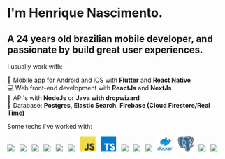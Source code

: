 # I'm Henrique Nascimento. 
## A 24 years old brazilian mobile developer, and passionate by build great user experiences.

I usually work with: 

:iphone: Mobile app for Android and iOS with **Flutter** and **React Native** <br/> 
:computer: Web front-end development with **ReactJs** and **NextJs**<br/>
:satellite: API's with **NodeJs** or **Java with dropwizard**<br/>
:floppy_disk: Database: **Postgres**, **Elastic Search**, **Firebase (Cloud Firestore/Real Time)**<br/>

Some techs i've worked with: 

<p>
<img src="https://res.cloudinary.com/startup-grind/image/upload/c_fill,dpr_2.0,f_auto,g_center,h_500,q_auto:good,w_500/v1/gcs/platform-data-dsc/events/flutter-logo-5086DD11C5-seeklogo.com__McAf8P7.png" height="35px" />  
&nbsp;
<img src="https://appmasters.io/static/react-47ce6e77f039020ee2e76a10c1e988e9.png" height="35px"/> 
&nbsp;
<img src="https://img.icons8.com/color/452/firebase.png" height="35px" />
&nbsp;  
<img src="https://seeklogo.com/images/F/figma-logo-E4E21D3AEA-seeklogo.com.png" height="35px" />
&nbsp;
<img src="https://image.flaticon.com/icons/png/512/226/226770.png" height="35px"/>
&nbsp;
<img src="https://www.freepnglogos.com/uploads/apple-logo-png/apple-logo-icon-transparent-png-svg-vector-3.png" height="35px"/>  
&nbsp;  
<img src="https://raw.githubusercontent.com/github/explore/80688e429a7d4ef2fca1e82350fe8e3517d3494d/topics/javascript/javascript.png" height="35px"/>
&nbsp;  
<img src="https://raw.githubusercontent.com/github/explore/80688e429a7d4ef2fca1e82350fe8e3517d3494d/topics/typescript/typescript.png" height="35px"/>
&nbsp;
<img src="https://pngimg.com/uploads/php/php_PNG50.png" height="35px" /> 
&nbsp;
<img src="https://www.celsonunes.com.br/wp-content/uploads/2018/05/java-logo.png" height="35px" />  
&nbsp;
<img src="https://sdtimes.com/wp-content/uploads/2018/04/1_tfZa4vsI6UusJYt_fzvGnQ.png" height="35px" /> 
&nbsp;
<img src="https://raw.githubusercontent.com/github/explore/80688e429a7d4ef2fca1e82350fe8e3517d3494d/topics/docker/docker.png" height="35px"/>
&nbsp;
<img src="https://raw.githubusercontent.com/github/explore/80688e429a7d4ef2fca1e82350fe8e3517d3494d/topics/postgresql/postgresql.png" height="35px"/> 
&nbsp;
<img src="https://cdn.freebiesupply.com/logos/large/2x/elastic-elasticsearch-logo-png-transparent.png" height="35px"/>
&nbsp;
<img src="https://upload.wikimedia.org/wikipedia/commons/thumb/0/05/Apache_kafka.svg/1200px-Apache_kafka.svg.png" height="35px"/> 
</p>
